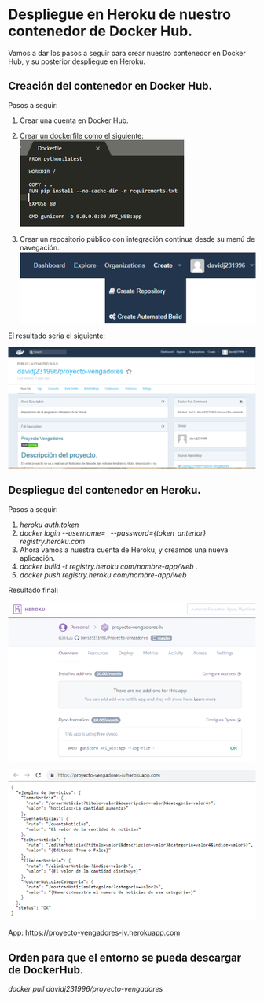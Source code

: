 # Despliegue en Heroku de nuestro contenedor de Docker Hub.

Vamos a dar los pasos a seguir para crear nuestro contenedor en Docker Hub, y su posterior despliegue en Heroku.

## Creación del contenedor en Docker Hub.

Pasos a seguir:

1. Crear una cuenta en Docker Hub.
2. Crear un dockerfile como el siguiente:
![Dockerfile](https://github.com/Davidj231996/Proyecto-Vengadores/blob/master/docs/Imagenes/dockerfile.PNG)

3. Crear un repositorio público con integración continua desde su menú de navegación.
![Docker](https://github.com/Davidj231996/Proyecto-Vengadores/blob/master/docs/Imagenes/docker.png)

El resultado sería el siguiente:

![Contenedor](https://github.com/Davidj231996/Proyecto-Vengadores/blob/master/docs/Imagenes/contenedor.PNG)

## Despliegue del contenedor en Heroku.

Pasos a seguir:

1. *heroku auth:token*
2. *docker login --username=_ --password={token_anterior} registry.heroku.com*
3. Ahora vamos a nuestra cuenta de Heroku, y creamos una nueva aplicación.
4. *docker build -t registry.heroku.com/nombre-app/web .*
5. *docker push registry.heroku.com/nombre-app/web*

Resultado final:

![Despliegue](https://github.com/Davidj231996/Proyecto-Vengadores/blob/master/docs/Imagenes/heroku_contenedor.PNG)

![Aplicación](https://github.com/Davidj231996/Proyecto-Vengadores/blob/master/docs/Imagenes/contenedor_app.PNG)

App: https://proyecto-vengadores-iv.herokuapp.com

## Orden para que el entorno se pueda descargar de DockerHub.

*docker pull davidj231996/proyecto-vengadores*
